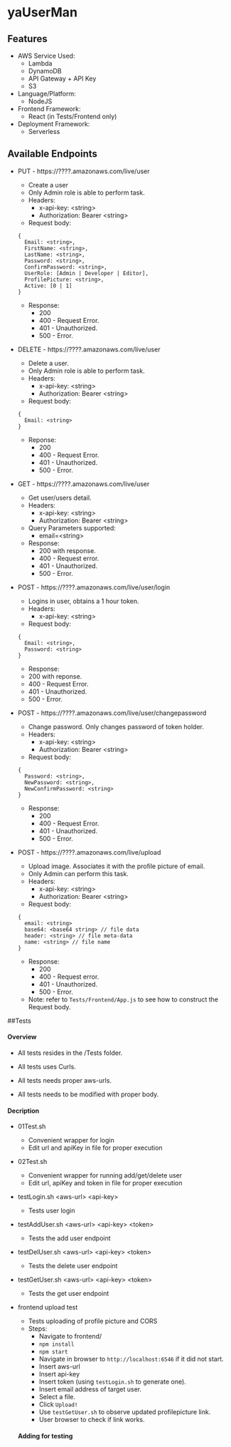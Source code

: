 # yaUserMan
## Features
+ AWS Service Used:
  + Lambda
  + DynamoDB
  + API Gateway + API Key
  + S3
+ Language/Platform:
  + NodeJS
+ Frontend Framework:
  + React (in Tests/Frontend only)
+ Deployment Framework:
  + Serverless

## Available Endpoints
+ PUT - https://????.amazonaws.com/live/user
  + Create a user
  + Only Admin role is able to perform task.
  + Headers:
    + x-api-key: \<string>
    + Authorization: Bearer \<string>
  + Request body: 
  ```
  {
    Email: <string>, 
    FirstName: <string>, 
    LastName: <string>, 
    Password: <string>, 
    ConfirmPassword: <string>, 
    UserRole: [Admin | Developer | Editor], 
    ProfilePicture: <string>, 
    Active: [0 | 1]
  }
  ```
  + Response:
    + 200
    + 400 - Request Error.
    + 401 - Unauthorized.
    + 500 - Error.

+ DELETE - https://????.amazonaws.com/live/user
  + Delete a user.
  + Only Admin role is able to perform task.
  + Headers:
    + x-api-key: \<string>
    + Authorization: Bearer \<string>
  + Request body:
  ```
  {
    Email: <string>
  }
  ```
  + Reponse:
    + 200
    + 400 - Request Error.
    + 401 - Unauthorized.
    + 500 - Error.

+ GET - https://????.amazonaws.com/live/user
  + Get user/users detail.
  + Headers:
    + x-api-key: \<string>
    + Authorization: Bearer \<string>
  + Query Parameters supported:
    + email=\<string>
  + Response:
    + 200 with response.
    + 400 - Request error.
    + 401 - Unauthorized.
    + 500 - Error.

+ POST - https://????.amazonaws.com/live/user/login
  + Logins in user, obtains a 1 hour token.
  + Headers:
    + x-api-key: \<string>
  + Request body:
  ```
  {
    Email: <string>,
    Password: <string>
  }
  ```
  + Response:
  + 200 with reponse.
  + 400 - Request Error.
  + 401 - Unauthorized.
  + 500 - Error.

+ POST - https://????.amazonaws.com/live/user/changepassword
  + Change password. Only changes password of token holder.
  + Headers:
    + x-api-key: \<string>
    + Authorization: Bearer \<string>
  + Request body:
  ```
  {
    Password: <string>,
    NewPassword: <string>,
    NewConfirmPassword: <string>
  }
  ```
  + Response:
    + 200
    + 400 - Request Error.
    + 401 - Unauthorized.
    + 500 - Error.

+ POST - https://????.amazonaws.com/live/upload
  + Upload image. Associates it with the profile picture of email.
  + Only Admin can perform this task.
  + Headers:
    + x-api-key: \<string>
    + Authorization: Bearer \<string>
  + Request body:
  ```
  {
    email: <string>
    base64: <base64 string> // file data
    header: <string> // file meta-data
    name: <string> // file name
  }
  ```
  + Response:
    + 200
    + 400 - Request error.
    + 401 - Unauthorized.
    + 500 - Error.
  + Note: refer to `Tests/Frontend/App.js` to see how to construct the Request body.

##Tests 
#### Overview
+ All tests resides in the /Tests folder. 

+ All tests uses Curls. 

+ All tests needs proper aws-urls.

+ All tests needs to be modified with proper body.

#### Decription
+ 01Test.sh
  + Convenient wrapper for login
  + Edit url and apiKey in file for proper execution

+ 02Test.sh
  + Convenient wrapper for running add/get/delete user
  + Edit url, apiKey and token in file for proper execution

+ testLogin.sh \<aws-url> \<api-key>
  + Tests user login

+ testAddUser.sh \<aws-url> \<api-key> \<token>
  + Tests the add user endpoint

+ testDelUser.sh \<aws-url> \<api-key> \<token>
  + Tests the delete user endpoint

+ testGetUser.sh \<aws-url> \<api-key> \<token>
  + Tests the get user endpoint

+ frontend upload test
  + Tests uploading of profile picture and CORS
  + Steps:
    + Navigate to frontend/
    + `npm install`
    + `npm start`
    + Navigate in browser to `http://localhost:6546` if it did not start.
    + Insert aws-url
    + Insert api-key
    + Insert token (using `testLogin.sh` to generate one).
    + Insert email address of target user.
    + Select a file.
    + Click `Upload!`
    + Use `testGetUser.sh` to observe updated profilepicture link.
    + User browser to check if link works.

  #### Adding for testing
  